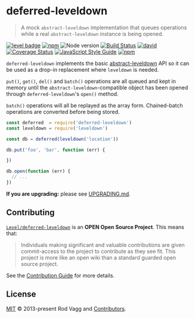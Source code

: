 # deferred-leveldown

> A mock `abstract-leveldown` implementation that queues operations while a real `abstract-leveldown` instance is being opened.

[![level badge][level-badge]](https://github.com/level/awesome)
[![npm](https://img.shields.io/npm/v/deferred-leveldown.svg)](https://www.npmjs.com/package/deferred-leveldown)
![Node version](https://img.shields.io/node/v/deferred-leveldown.svg)
[![Build Status](https://travis-ci.org/Level/deferred-leveldown.svg?branch=master)](https://travis-ci.org/Level/deferred-leveldown)
[![david](https://img.shields.io/david/level/deferred-leveldown.svg)](https://david-dm.org/level/deferred-leveldown)
[![Coverage Status](https://coveralls.io/repos/github/Level/deferred-leveldown/badge.svg)](https://coveralls.io/github/Level/deferred-leveldown)
[![JavaScript Style Guide](https://img.shields.io/badge/code_style-standard-brightgreen.svg)](https://standardjs.com)
[![npm](https://img.shields.io/npm/dm/deferred-leveldown.svg)](https://www.npmjs.com/package/deferred-leveldown)

`deferred-leveldown` implements the basic [abstract-leveldown](https://github.com/Level/abstract-leveldown) API so it can be used as a drop-in replacement where `leveldown` is needed.

`put()`, `get()`, `del()` and `batch()` operations are all queued and kept in memory until the `abstract-leveldown`-compatible object has been opened through `deferred-leveldown`'s `open()` method.

`batch()` operations will all be replayed as the array form. Chained-batch operations are converted before being stored.

```js
const deferred  = require('deferred-leveldown')
const leveldown = require('leveldown')

const db = deferred(leveldown('location'))

db.put('foo', 'bar', function (err) {

})

db.open(function (err) {
  // ...
})
```

**If you are upgrading:** please see [UPGRADING.md](UPGRADING.md).

## Contributing

[`Level/deferred-leveldown`](https://github.com/Level/deferred-leveldown) is an **OPEN Open Source Project**. This means that:

> Individuals making significant and valuable contributions are given commit-access to the project to contribute as they see fit. This project is more like an open wiki than a standard guarded open source project.

See the [Contribution Guide](https://github.com/Level/community/blob/master/CONTRIBUTING.md) for more details.

## License

[MIT](LICENSE.md) © 2013-present Rod Vagg and [Contributors](CONTRIBUTORS.md).

[level-badge]: http://leveldb.org/img/badge.svg
